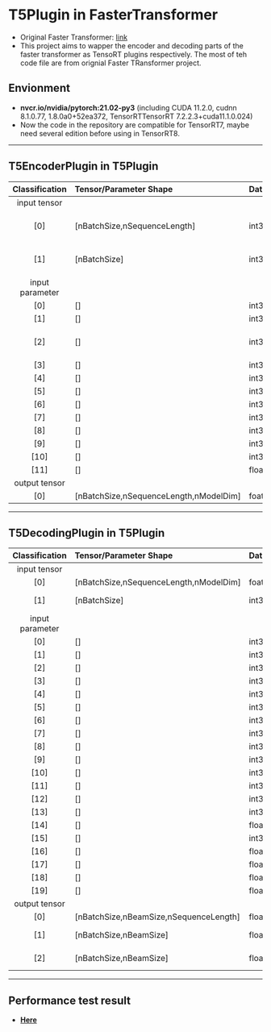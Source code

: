 # T5Plugin in FasterTransformer
+ Original Faster Transformer: [link](https://github.com/NVIDIA/FasterTransformer)
+ This project aims to wapper the encoder and decoding parts of the faster transformer as TensoRT plugins respectively. The most of teh code file are from orignial Faster TRansformer project.
  
## Envionment
+ **nvcr.io/nvidia/pytorch:21.02-py3** (including CUDA 11.2.0, cudnn 8.1.0.77, 1.8.0a0+52ea372, TensorRTTensorRT 7.2.2.3+cuda11.1.0.024)
+ Now the code in the repository are compatible for TensorRT7, maybe need several edition before using in TensorRT8.

---
## T5EncoderPlugin in T5Plugin
| Classification  | Tensor/Parameter Shape                 | Data Type      | Description                        |
| :-------------: | :------------------------------------- | :------------- | :--------------------------------- |
|  input tensor   |                                        |                |                                    |
|       [0]       | [nBatchSize,nSequenceLength]           | int32          | input token after tokenization     |
|       [1]       | [nBatchSize]                           | int32          | real sequence length of each input |
| input parameter |                                        |                |                                    |
|       [0]       | []                                     | int32          | max_batch_size                     |
|       [1]       | []                                     | int32          | max_seq_len                        |
|       [2]       | []                                     | int32          | beam_width (not use but necessary) |
|       [3]       | []                                     | int32          | head_num                           |
|       [4]       | []                                     | int32          | size_per_head                      |
|       [5]       | []                                     | int32          | inter_size                         |
|       [6]       | []                                     | int32          | d_model                            |
|       [7]       | []                                     | int32          | num_layer                          |
|       [8]       | []                                     | int32          | num_bucket                         |
|       [9]       | []                                     | int32          | max_distance                       |
|      [10]       | []                                     | int32          | sm                                 |
|      [11]       | []                                     | float32        | q_scaling                          |
|  output tensor  |                                        |                |                                    |
|       [0]       | [nBatchSize,nSequenceLength,nModelDim] | foat32/float16 | encoder output                     |

---
## T5DecodingPlugin in T5Plugin
| Classification  | Tensor/Parameter Shape                  | Data Type       | Description                         |
| :-------------: | :-------------------------------------- | :-------------- | :---------------------------------- |
|  input tensor   |                                         |                 |                                     |
|       [0]       | [nBatchSize,nSequenceLength,nModelDim]  | foat32/float16  | encoder output                      |
|       [1]       | [nBatchSize]                            | int32           | real sequence length of each input  |
| input parameter |                                         |                 |                                     |
|       [0]       | []                                      | int32           | max_batch_size                      |
|       [1]       | []                                      | int32           | max_seq_len                         |
|       [2]       | []                                      | int32           | mem_max_seq_len                     |
|       [3]       | []                                      | int32           | beam_width                          |
|       [4]       | []                                      | int32           | head_num                            |
|       [5]       | []                                      | int32           | size_per_head                       |
|       [6]       | []                                      | int32           | inter_size                          |
|       [7]       | []                                      | int32           | d_model                             |
|       [8]       | []                                      | int32           | num_layer                           |
|       [9]       | []                                      | int32           | vocab_size                          |
|      [10]       | []                                      | int32           | num_bucket                          |
|      [11]       | []                                      | int32           | max_distance                        |
|      [12]       | []                                      | int32           | start_id                            |
|      [13]       | []                                      | int32           | end_id                              |
|      [14]       | []                                      | float32         | beam_search_diversity_rate          |
|      [15]       | []                                      | int32           | top_k                               |
|      [16]       | []                                      | float32         | top_p                               |
|      [17]       | []                                      | float32         | temperature                         |
|      [18]       | []                                      | float32         | len_penalty                         |
|      [19]       | []                                      | float32         | repetition_penalty                  |
|  output tensor  |                                         |                 |                                     |
|       [0]       | [nBatchSize,nBeamSize,nSequenceLength]  | float32/float16 | decoding output                     |
|       [1]       | [nBatchSize,nBeamSize]                  | float32/float16 | decoding parent output (useless)    |
|       [2]       | [nBatchSize,nBeamSize]                  | float32/float16 | real sequence length of each output |

---
## Performance test result
+ [**Here**](https://nvidia-my.sharepoint.com/:x:/p/wili/EV9nBHbLFG1HuGAKt626mJgBwz-k3FVQtg3FnJ3GQdfCCw?e=1OeT0Q)

